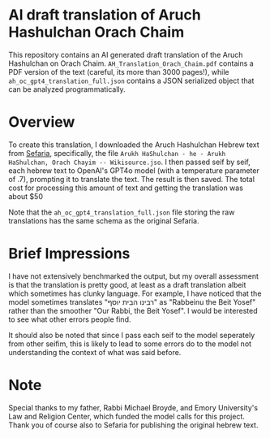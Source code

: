 # AI draft translation of Aruch Hashulchan Orach Chaim

This repository contains an AI generated draft translation of the Aruch Hashulchan on Orach Chaim. 
`AH_Translation_Orach_Chaim.pdf` contains a PDF version of the text (careful, its more than 3000 pages!), while `ah_oc_gpt4_translation_full.json` contains a JSON serialized object that can be analyzed programmatically.

# Overview
To create this translation, I downloaded the Aruch Hashulchan Hebrew text from [Sefaria](https://www.sefaria.org/Arukh_HaShulchan?tab=contents), specifically, the file `Arukh HaShulchan - he - Arukh HaShulchan, Orach Chayim -- Wikisource.jso`. I then passed seif by seif, each hebrew text to OpenAI's GPT4o model (with a temperature parameter of .7), prompting it to translate the text. The result is then saved. The total cost for processing this amount of text and getting the translation was about $50

Note that the `ah_oc_gpt4_translation_full.json` file storing the raw translations has the same schema as the original Sefaria. 

# Brief Impressions

I have not extensively benchmarked the output, but my overall assessment is that the translation is pretty good, at least as a draft translation albeit which sometimes has clunky language. For example, I have noticed that the model sometimes translates "רבינו הבית יוסף" as "Rabbeinu the Beit Yosef" rather than the smoother "Our Rabbi, the Beit Yosef". I would be interested to see what other errors people find.

It should also be noted that since I pass each seif to the model seperately from other seifim, this is likely to lead to some errors do to the model not understanding the context of what was said before. 

# Note
Special thanks to my father, Rabbi Michael Broyde, and Emory University's Law and Religion Center, which funded the model calls for this project. Thank you of course also to Sefaria for publishing the original hebrew text.


